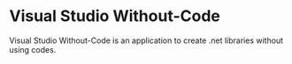 # Visual Studio Without-Code 
Visual Studio Without-Code is an application to create .net libraries without using codes.
